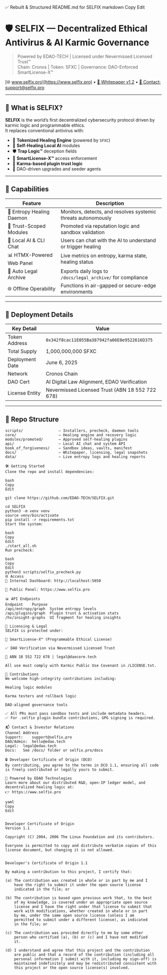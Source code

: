 ✅ Rebuilt & Structured README.md for SELFIX
markdown
Copy
Edit
# 🛡️ SELFIX — Decentralized Ethical Antivirus & AI Karmic Governance

> Powered by EDAO-TECH | Licensed under Nevermissed Licensed Trust™  
> Chain: Cronos | Token: SFXC | Governance: DAO-Enforced SmartLicense-X™

[🌐 www.selfix.pro](https://www.selfix.pro) • [📄 Whitepaper v1.2](./docs/SELFIX_Whitepaper.pdf) • [📧 Contact: support@selfix.pro](mailto:support@selfix.pro)

---

## 💠 What is SELFIX?

**SELFIX** is the world’s first decentralized cybersecurity protocol driven by karmic logic and programmable ethics.  
It replaces conventional antivirus with:

- 🔁 **Tokenized Healing Engine** (powered by `SFXC`)
- 🧠 **Self-Healing Local AI** modules
- 🛡️ **Trap Logic™** deception fields
- 📜 **SmartLicense-X™** access enforcement
- 🔐 **Karma-based plugin trust logic**
- 🧬 DAO-driven upgrades and seeder agents

---

## 🚀 Capabilities

| Feature                      | Description                                                                 |
|-----------------------------|-----------------------------------------------------------------------------|
| 🔁 Entropy Healing Daemon    | Monitors, detects, and resolves systemic threats autonomously              |
| 🔐 Trust-Scoped Modules      | Promoted via reputation logic and sandbox validation                       |
| 🧠 Local AI & CLI Chat       | Users can chat with the AI to understand or trigger healing                |
| 📊 HTMX-Powered Web Panel    | Live metrics on entropy, karma state, healing status                       |
| 🧾 Auto Legal Archive        | Exports daily logs to `/docs/legal_archive/` for compliance                |
| 🌐 Offline Operability       | Functions in air-gapped or secure-edge environments                        |

---

## 📜 Deployment Details

| Key Detail            | Value                                                               |
|-----------------------|---------------------------------------------------------------------|
| Token Address         | `0x342f8cac11E055Ba387942fa06E0e9522616D375`                         |
| Total Supply          | 1,000,000,000 SFXC                                                   |
| Deployment Date       | June 6, 2025                                                        |
| Network               | Cronos Chain                                                        |
| DAO Cert              | AI Digital Law Alignment, EDAO Verification                         |
| License Entity        | Nevermissed Licensed Trust (ABN 18 552 722 678)                     |

---

## 📂 Repo Structure

```plaintext
scripts/                — Installers, precheck, daemon tools
core/                   — Healing engine and recovery logic
modules/promoted/       — Approved self-healing plugins
api/                    — Local AI chat and system API
book_of_forgiveness/    — Sandbox ideas, vaults, manifest
docs/                   — Whitepaper, licensing, legal snapshots
data/                   — Live entropy logs and healing reports

🛠️ Getting Started
Clone the repo and install dependencies:

bash
Copy
Edit

git clone https://github.com/EDAO-TECH/SELFIX.git

cd SELFIX
python3 -m venv venv
source venv/bin/activate
pip install -r requirements.txt
Start the system:

bash
Copy
Edit
./start_all.sh
Run precheck:

bash
Copy
Edit
python3 scripts/selfix_precheck.py
🌐 Access
📍 Internal Dashboard: http://localhost:5050

📍 Public Panel: https://www.selfix.pro

📊 API Endpoints
Endpoint	Purpose
/api/entropy/graph	System entropy levels
/api/plugins/graph	Plugin trust & activation stats
/hx/insight-graphs	UI fragment for healing insights

📄 Licensing & Legal
SELFIX is protected under:

🧠 SmartLicense-X™ (Programmable Ethical License)

✅ DAO Verification via Nevermissed Licensed Trust

🪪 ABN 18 552 722 678 | legal@daocore.tech

All use must comply with Karmic Public Use Covenant in /LICENSE.txt.

🤝 Contributions
We welcome high-integrity contributions including:

Healing logic modules

Karma testers and rollback logic

DAO-aligned governance tools

✅ All PRs must pass sandbox tests and include metadata headers.
✅ For .selfix plugin bundle contributions, GPG signing is required.

📬 Contact & Investor Relations
Channel	Address
Support:	support@selfix.pro
DAO/Admin:	hello@edao.tech
Legal:	legal@edao.tech
Docs:	See /docs/ folder or selfix.pro/docs

🔒 Developer Certificate of Origin (DCO)
By contributing, you agree to the terms in DCO 1.1, ensuring all code is freely contributed or legally yours to submit.

🧬 Powered by EDAO Technologies
Learn more about our distributed R&D, open-IP ledger model, and decentralized healing logic at:
👉 https://www.selfix.pro

yaml
Copy
Edit


Developer Certificate of Origin
Version 1.1

Copyright (C) 2004, 2006 The Linux Foundation and its contributors.

Everyone is permitted to copy and distribute verbatim copies of this
license document, but changing it is not allowed.


Developer's Certificate of Origin 1.1

By making a contribution to this project, I certify that:

(a) The contribution was created in whole or in part by me and I
    have the right to submit it under the open source license
    indicated in the file; or

(b) The contribution is based upon previous work that, to the best
    of my knowledge, is covered under an appropriate open source
    license and I have the right under that license to submit that
    work with modifications, whether created in whole or in part
    by me, under the same open source license (unless I am
    permitted to submit under a different license), as indicated
    in the file; or

(c) The contribution was provided directly to me by some other
    person who certified (a), (b) or (c) and I have not modified
    it.

(d) I understand and agree that this project and the contribution
    are public and that a record of the contribution (including all
    personal information I submit with it, including my sign-off) is
    maintained indefinitely and may be redistributed consistent with
    this project or the open source license(s) involved.


